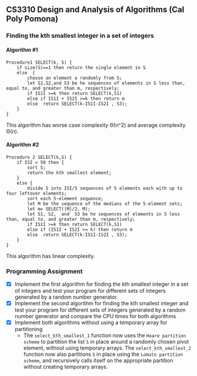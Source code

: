 ## CS3310 Design and Analysis of Algorithms (Cal Poly Pomona)             

### Finding the kth smallest integer in a set of integers
#### Algorithm #1
```
Procedure1 SELECT(k, S) { 
    if size(S)==1 then return the single element in S
    else  { 
        choose an element a randomly from S;
        let S1,S2,and S3 be he sequences of elements in S less than, equal to, and greater than m, respectively;
        if IS1I >=k then return SELECT(k,S1)
        else if IS1I + IS2I >=k then return m
        else  return SELECT(k-IS1I-IS2I , S3);
    }
} 
```
This algorithm has worse case complexity Θ(n^2) and average complexity Θ(n).
#### Algorithm #2
```
Procedure 2 SELECT(k,S) {
    if ISI < 50 then { 
        sort S; 
        return the kth smallest element;
    }
    else { 
        divide S into ISI/5 sequences of 5 elements each with up to four leftover elements;
        sort each 5-element sequence;
        let M be the sequence of the medians of the 5-element sets;
        let m= SELECT(│M│/2, M); 
        let S1, S2,  and  S3 be he sequences of elements in S less than, equal to, and greater than m, respectively;
        if IS1I >=k then return SELECT(k,S1)
        else if (IS1I + IS2I >= k) then return m
        else  return SELECT(k-IS1I-IS2I , S3); 
    }
}
```
This algorithm has linear complexity.
### Programming Assignment
- [x] Implement the first algorithm for finding the kth smallest integer in a set of integers and test your program for different sets of integers generated by a random number generator.
- [x] Implement the second algorithm for finding the kth smallest integer and test your program for different sets of integers generated by a random number generator and compare the CPU times for both algorithms 
- [x] Implement both algorithms without using a temporary array for partitioning
    - The `select_kth_smallest_1` function now uses the `Hoare partition scheme` to partition the list `S` in place around a randomly chosen pivot element, without using temporary arrays. The `select_kth_smallest_2` function now also partitions `S` in place using the `Lomuto partition scheme`, and recursively calls itself on the appropriate partition without creating temporary arrays.

